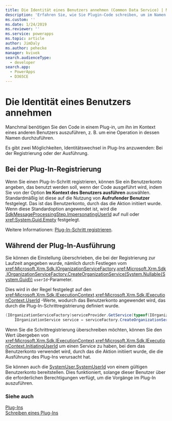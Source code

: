 ```yaml
---
title: Die Identität eines Benutzers annehmen (Common Data Service) | Microsoft Docs
description: 'Erfahren Sie, wie Sie Plugin-Code schreiben, um im Namen eines bestimmten Benutzers zu handeln.'
ms.custom: ''
ms.date: 1/24/2019
ms.reviewer: ''
ms.service: powerapps
ms.topic: article
author: JimDaly
ms.author: pehecke
manager: kvivek
search.audienceType:
  - developer
search.app:
  - PowerApps
  - D365CE
---
```

# <a name="impersonate-a-user"></a>Die Identität eines Benutzers annehmen

Manchmal benötigen Sie den Code in einem Plug-in, um ihn im Kontext eines anderen Benutzers auszuführen, z. B. um eine Operation in dessen Namen durchzuführen.

Es gibt zwei Möglichkeiten, Identitätswechsel in Plug-Ins anzuwenden: Bei der Registrierung oder der Ausführung.

## <a name="at-plug-in-registration"></a>Bei der Plug-In-Registrierung

Wenn Sie einen Plug-In-Schritt registrieren, können Sie ein Benutzerkonto angeben, das benutzt werden soll, wenn der Code ausgeführt wird, indem Sie von der Option **Im Kontext des Benutzers ausführen** auswählen. Standardmäßig ist diese auf die Nutzung von **Aufrufender Benutzer** festgelegt. Das ist das Benutzerkonto, durch das die Aktion initiiert wurde. Wenn diese Standardoption angewendet ist, wird die [SdkMessageProcessingStep.ImpersonatingUserId](reference/entities/sdkmessageprocessingstep.md#BKMK_ImpersonatingUserId) auf null oder <xref:System.Guid.Empty> festgelegt.

Weitere Informationen: [Plug-In-Schritt registrieren](register-plug-in.md#register-plug-in-step).

## <a name="during-plug-in-execution"></a>Während der Plug-In-Ausführung

Sie können die Einstellung überschrieben, die bei der Registrierung zur Laufzeit angegeben wurde, nämlich durch Festlegen vom <xref:Microsoft.Xrm.Sdk.IOrganizationServiceFactory>.<xref:Microsoft.Xrm.Sdk.IOrganizationServiceFactory.CreateOrganizationService(System.Nullable{System.Guid})> `userId`-Parameter.

Dies wird in der Regel festgelegt auf den <xref:Microsoft.Xrm.Sdk.IExecutionContext>.<xref:Microsoft.Xrm.Sdk.IExecutionContext.UserId> -Werte, wodurch das Benutzerkonto angewendet wird, das durch die Plug-In-Schrittregistrierung definiert wurde.

```csharp
(IOrganizationServiceFactory)serviceProvider.GetService(typeof(IOrganizationServiceFactory));
    IOrganizationService service = serviceFactory.CreateOrganizationService(context.UserId);
```

Wenn Sie die Schrittregistrierung überschreiben möchten, können Sie den Wert übergeben von <xref:Microsoft.Xrm.Sdk.IExecutionContext>.<xref:Microsoft.Xrm.Sdk.IExecutionContext.InitiatingUserId> um einen Service zu haben, bei dem das Benutzerkonto verwendet wird, durch das die Aktion initiiert wurde, die die Ausführung des Plug-Ins verursacht hat.

Sie können auch die [SystemUser.SystemUserId](reference/entities/systemuser.md#BKMK_SystemUserId) von einem gültigen Benutzerkonto bereitstellen. Dies funktioniert, solange dieser Benutzer über die erforderlichen Berechtigungen verfügt, um die Vorgänge im Plug-In auszuführen.

### <a name="see-also"></a>Siehe auch

[Plug-Ins](plug-ins.md)  
[Schreiben eines Plug-Ins](write-plug-in.md)